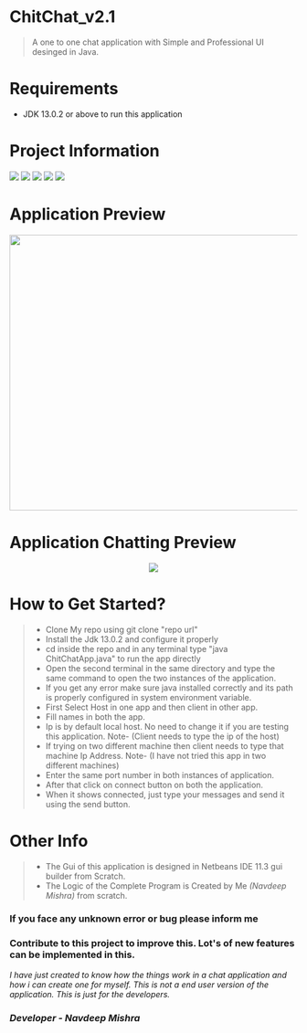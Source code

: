 # ChitChat_v2.1
> A one to one chat application with Simple and Professional UI desinged in Java.

# Requirements
- JDK 13.0.2 or above to run this application
 

# Project Information
<p align="left">  
<img src="https://img.shields.io/badge/Language-Java-blue">
<img src="https://img.shields.io/badge/Platform-Windows-brightgreen">
<img src="https://img.shields.io/badge/GUI-Java Swing-blueviolet">
<img src="https://img.shields.io/badge/Version-2.1-ff69b4">
<img src="https://img.shields.io/badge/IDE-Netbeans_11.3-34baeb"

</p>

# Application Preview

<p align="center">
 <img height="483px" width="634px" src="https://github.com/navdeepm20/ChitChat_Gui/blob/master/samples/application_preview.png">
</p>

# Application Chatting Preview 
<p align="center">
  <img src="https://github.com/navdeepm20/ChitChat_Gui/blob/master/samples/chatting.png">
  
  
 </p>

 
 # How to Get Started?
 
 > - Clone My repo using git clone "repo url"<br>
 > - Install the Jdk 13.0.2 and configure it properly<br>
 > - cd inside the repo and in any terminal type "java ChitChatApp.java" to run the app directly<br>
 > - Open the second terminal in the same directory and type the same command to open the two instances of the application.<br>
 > - If you get any error make sure java installed correctly and its path is properly configured in system environment variable.<br>
 > - First Select Host in one app and then client in other app.<br>
 > - Fill names in both the app.<br>
 > - Ip is by default local host. No need to change it if you are testing this application. Note- (Client needs to type the ip of the host)<br>
 > - If trying on two different machine then client needs to type that machine Ip Address. Note- (I have not tried this app in two different machines)<br>
 > - Enter the same port number in both instances of application.<br>
 > - After that click on connect button on both the application.<br>
 > - When it shows connected, just type your messages and send it using the send button.
 
 # Other Info
 > - The Gui of this application is designed in Netbeans IDE 11.3 gui builder from Scratch.
 > - The Logic of the Complete Program is Created by Me <i>(Navdeep Mishra)</i> from scratch.
 
 
 <h3>If you face any unknown error or bug please inform me</h3>
 <h3>Contribute to this project to improve this. Lot's of new features can be implemented in this.</h3>
 <i> I have just created to know how the things work in a chat application and how i can create one for myself. This is not a end user version of the application. This is just for the developers.</i>
 
 <h3><i>Developer - Navdeep Mishra</i></h3>
 
  

